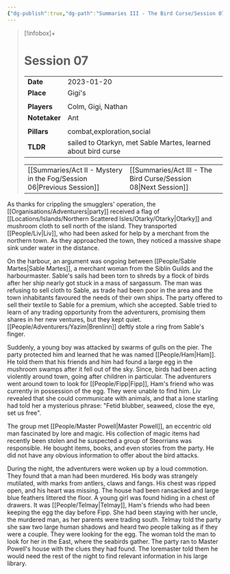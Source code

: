 ```yaml
---
{"dg-publish":true,"dg-path":"Summaries III - The Bird Curse/Session 07.md","permalink":"/summaries-iii-the-bird-curse/session-07/","tags":["session"]}
---
```


> [!infobox]+
> # Session 07
> 
> | | |
> | --- | --- |
> | **Date** | 2023-01-20 |
> | **Place** | Gigi's |
> | | | 
> | **Players** | Colm, Gigi, Nathan |
> | **Notetaker** | Ant |
> | | | 
> | **Pillars** | combat,exploration,social | 
> | **TLDR** | sailed to Otarkyn, met Sable Martes, learned about bird curse |
> 
> | | |
> | --- | --- |
> | [[Summaries/Act II - Mystery in the Fog/Session 06\|Previous Session]] | [[Summaries/Act III - The Bird Curse/Session 08\|Next Session]] |

As thanks for crippling the smugglers' operation, the [[Organisations/Adventurers\|party]] received a flag of [[Locations/Islands/Northern Scattered Isles/Otarky/Otarky\|Otarky]] and mushroom cloth to sell north of the island. They transported [[People/Liv\|Liv]], who had been asked for help by a merchant from the northern town. As they approached the town, they noticed a massive shape sink under water in the distance. 

On the harbour, an argument was ongoing between [[People/Sable Martes\|Sable Martes]], a merchant woman from the Siblín Guilds and the harbourmaster. Sable's sails had been torn to shreds by a flock of birds after her ship nearly got stuck in a mass of sargassum. The man was refusing to sell cloth to Sable, as trade had been poor in the area and the town inhabitants favoured the needs of their own ships. The party offered to sell their textile to Sable for a premium, which she accepted. Sable tried to learn of any trading opportunity from the adventurers, promising them shares in her new ventures, but they kept quiet. [[People/Adventurers/Yazim\|Brenlinn]] deftly stole a ring from Sable's finger. 

Suddenly, a young boy was attacked by swarms of gulls on the pier. The party protected him and learned that he was named [[People/Ham\|Ham]]. He told them that his friends and him had found a large egg in the mushroom swamps after it fell out of the sky. Since, birds had been acting violently around town, going after children in particular. The adventurers went around town to look for [[People/Fipp\|Fipp]], Ham's friend who was currently in possession of the egg. They were unable to find him. Liv revealed that she could communicate with animals, and that a lone starling had told her a mysterious phrase: "Fetid blubber, seaweed, close the eye, set us free". 

The group met [[People/Master Powell\|Master Powell]], an eccentric old man fascinated by lore and magic. His collection of magic items had recently been stolen and he suspected a group of Steorrians was responsible. He bought items, books, and even stories from the party. He did not have any obvious information to offer about the bird attacks.

During the night, the adventurers were woken up by a loud commotion. They found that a man had been murdered. His body was strangely mutilated, with marks from antlers, claws and fangs. His chest was ripped open, and his heart was missing. The house had been ransacked and large blue feathers littered the floor. A young girl was found hiding in a chest of drawers. It was [[People/Telmay\|Telmay]], Ham's friends who had been keeping the egg the day before Fipp. She had been staying with her uncle, the murdered man, as her parents were trading south. Telmay told the party she saw two large human shadows and heard two people talking as if they were a couple. They were looking for the egg. The woman told the man to look for her in the East, where the seabirds gather. The party ran to Master Powell's house with the clues they had found. The loremaster told them he would need the rest of the night to find relevant information in his large library.

